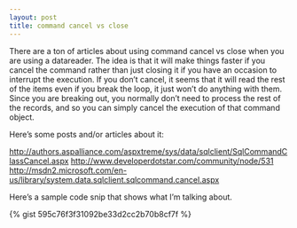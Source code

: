 ```yaml
---
layout: post
title: command cancel vs close
---
```


There are a ton of articles about using command cancel vs close when you are using a datareader. The idea is that it will make things faster if you cancel the command rather than just closing it if you have an occasion to interrupt the execution. If you don’t cancel, it seems that it will read the rest of the items even if you break the loop, it just won’t do anything with them. Since you are breaking out, you normally don’t need to process the rest of the records, and so you can simply cancel the execution of that command object.

Here’s some posts and/or articles about it:

http://authors.aspalliance.com/aspxtreme/sys/data/sqlclient/SqlCommandClassCancel.aspx
http://www.developerdotstar.com/community/node/531
http://msdn2.microsoft.com/en-us/library/system.data.sqlclient.sqlcommand.cancel.aspx

Here’s a sample code snip that shows what I’m talking about.

{% gist 595c76f3f31092be33d2cc2b70b8cf7f %}